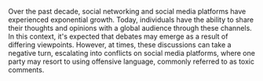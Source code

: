 Over the past decade, social networking and social media platforms have experienced exponential growth. Today, individuals have the ability to share their thoughts and opinions with a global audience through these channels. In this context, it's expected that debates may emerge as a result of differing viewpoints. However, at times, these discussions can take a negative turn, escalating into conflicts on social media platforms, where one party may resort to using offensive language, commonly referred to as toxic comments.


